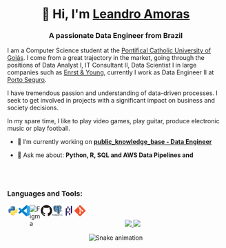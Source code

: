 <h1 align="center">👋 Hi, I'm <a href="https://www.linkedin.com/in/leandro-amoras/">Leandro Amoras</a></h1>
<h3 align="center">A passionate Data Engineer from Brazil</h3>

I am a Computer Science student at the [Pontifical Catholic University of Goiás](https://pt.wikipedia.org/wiki/Pontif%C3%ADcia_Universidade_Cat%C3%B3lica_de_Goi%C3%A1s). I come from a great trajectory in the market, going through the positions of Data Analyst I, IT Consultant II, Data Scientist I in large companies such as [Enrst & Young](https://pt.wikipedia.org/wiki/Ernst_%26_Young), currently I work as Data Engineer II at [Porto Seguro](https://pt.wikipedia.org/wiki/Porto_(empresa)).

I have tremendous passion and understanding of data-driven processes. I seek to get involved in projects with a significant impact on business and society decisions.

In my spare time, I like to play video games, play guitar, produce electronic music or play football.

- 🔭 I’m currently working on **[public_knowledge_base - Data Engineer](https://github.com/amorasavellar/public_knowledge_base)**

- 💬 Ask me about: **Python, R, SQL and AWS Data Pipelines and**

<br />
<br />

### Languages and Tools:

<img align="left" alt="python" width="26px" src="https://raw.githubusercontent.com/devicons/devicon/master/icons/python/python-original.svg" />

<img align="left" alt="visual studio code" width="26px" src="https://raw.githubusercontent.com/github/explore/80688e429a7d4ef2fca1e82350fe8e3517d3494d/topics/visual-studio-code/visual-studio-code.png" />

<img align="left" alt="Figma" width="26px" src="https://www.vectorlogo.zone/logos/figma/figma-icon.svg" />

<img align="left" alt="Github" width="26px" src="/assets/GitHub.png" />

<img align="left" alt="PostgreSQL" width="26px" src="https://raw.githubusercontent.com/devicons/devicon/master/icons/postgresql/postgresql-original-wordmark.svg" />

<img align="left" alt="Pandas" width="26px" src="https://raw.githubusercontent.com/devicons/devicon/2ae2a900d2f041da66e950e4d48052658d850630/icons/pandas/pandas-original.svg" />

<img align="left" alt="GitHub" width="26px" src="https://raw.githubusercontent.com/devicons/devicon/master/icons/git/git-original.svg" />

<br />
<br />


<div align="center">
  <a href="https://github.com/amorasavellar">
    <img height="150em" src="https://github-readme-stats.vercel.app/api?username=duribeiro&count_private=true&include_all_commits=true&show_icons=true&theme=dracula&hide_border=false&show_owner=true"/>
    <img height="150em" src="https://github-readme-stats.vercel.app/api/top-langs/?username=amorasavellar&theme=dracula&hide_border=false&&layout=compact"/>
  </a>
</div>

<div align="center">

  ![Snake animation](https://github.com/danielbped/danielbped/blob/output/github-contribution-grid-snake.svg)
  
</div>